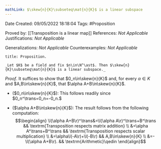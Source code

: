 ```yaml
---
mathLink: $\skew{n}{K}\subseteq\mat{n}{K}$ is a linear subspace
---
```


<div class="topSpace"></div>

Date Created: 09/05/2022 18:18:04
Tags: #Proposition

Proved by: [[Transposition is a linear map]]
References: _Not Applicable_
Justifications: _Not Applicable_

Generalizations: _Not Applicable_
Counterexamples: _Not Applicable_

``` ad-Proposition
title: Proposition.

_Let $K$ be a field and fix $n\in\N^\ast$. Then $\skew{n}{K}\subseteq\mat{n}{K}$ is a linear subspace._

```

_Proof_. It suffices to show that $0_n\in\skew{n}{K}$ and, for every $\alpha\in K$ and $A,B\in\skew{n}{K}$, that $\alpha A+B\in\skew{n}{K}$.
* ($0_n\in\skew{n}{K}$): This follows readily since $0_n^\trans=0_n=-0_n.$

* ($\alpha A+B\in\skew{n}{K}$): The result follows from the following computation:
$$\begin{align}
    \l(\alpha A+B\r)^\trans&=\l(\alpha A\r)^\trans+B^\trans && \textrm{Transposition respects matrix addition} \\
    &=\alpha A^\trans+B^\trans && \textrm{Transposition respects scalar multiplication} \\
    &=\alpha\l(-A\r)+\l(-B\r) && A,B\in\skew{n}{K} \\
    &=-\l(\alpha A+B\r). && \textrm{Arithmetic}\qedin
\end{align}$$
